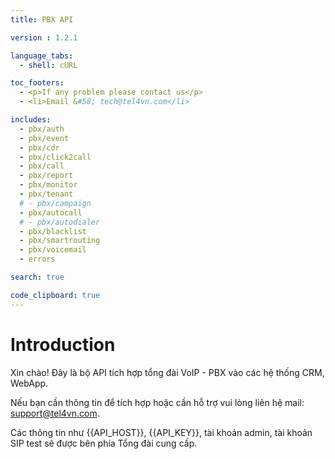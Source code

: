 ```yaml
---
title: PBX API

version : 1.2.1

language_tabs:
  - shell: cURL

toc_footers:
  - <p>If any problem please contact us</p>
  - <li>Email &#58; tech@tel4vn.com</li>

includes:
  - pbx/auth
  - pbx/event
  - pbx/cdr
  - pbx/click2call
  - pbx/call
  - pbx/report
  - pbx/monitor
  - pbx/tenant
  # - pbx/campaign
  - pbx/autocall
  # - pbx/autodialer
  - pbx/blacklist
  - pbx/smartrouting
  - pbx/voicemail
  - errors

search: true

code_clipboard: true
---
```


# Introduction

Xin chào! Đây là bộ API tích hợp tổng đài VoIP - PBX vào các hệ thống CRM, WebApp.

Nếu bạn cần thông tin để tích hợp hoặc cần hỗ trợ vui lòng liên hệ mail: support@tel4vn.com.

Các thông tin như {{API_HOST}}, {{API_KEY}}, tài khoản admin, tài khoản SIP test sẽ được bên phía Tổng đài cung cấp.
